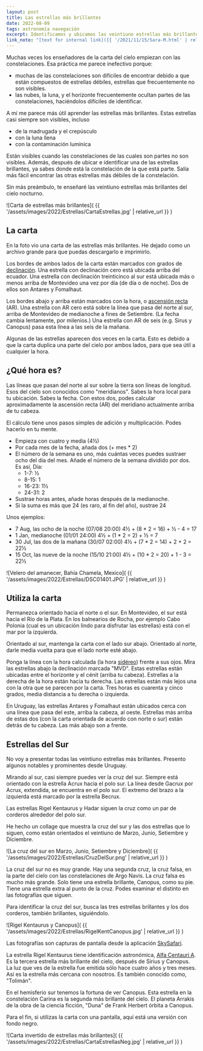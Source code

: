 ```yaml
---
layout: post
title: Las estrellas más brillantes
date: 2022-08-09
tags: astronomía navegación
excerpt: Identificamos y ubicamos las veintiuno estrellas más brillantes.
link_note: "[text for internal link]({{ '/2021/11/15/Sara-M.html' | relative_url }})"
---
```


Muchas veces los enseñadores de la carta del cielo empiezan con las
constelaciones.  Esa práctica me parece inefectivo porque:
- muchas de las constelaciones son difíciles de encontrar debido a que están
  compuestos de estrellas débiles, estrellas que frecuentemente no son
  visibles.
- las nubes, la luna, y el horizonte frecuentemente ocultan partes de las
  constelaciones, haciéndolos difíciles de identificar.

A mí me parece más útil aprender las estrellas más brillantes. Estas estrellas
casi siempre son visibles, incluso

- de la madrugada y el crepúsculo
- con la luna llena
- con la contaminación lumínica

Están visibles cuando las constelaciones de las cuales son partes no son
visibles.  Además, después de ubicar e identificar una de las estrellas
brillantes, ya sabes donde está la constelación de la que está parte. Salía más
fácil encontrar las otras estrellas más débiles de la constelación.

Sin más preámbulo, te enseñaré las veintiuno estrellas más brillantes del
cielo nocturno.

![Carta de estrellas más brillantes](
  {{ '/assets/images/2022/Estrellas/CartaEstrellas.jpg' | relative_url }}
)

## La carta

En la foto vio una carta de las estrellas más brillantes. He dejado como un
archivo grande para que puedas descargarlo e imprimirlo.

Los bordes de ambos lados de la carta están marcados con grados de
[declinación][decl].  Una estrella con declinación cero está ubicada arriba del
ecuador.  Una estrella con declinación treinticinco al sur está ubicada más o
menos arriba de Montevideo una vez por día (de día o de noche). Dos de ellos
son Antares y Fomalhaut.

Los bordes abajo y arriba están marcados con la hora, o [ascensión
recta][recta] (AR).
Una estrella con AR cero está sobre la línea que pasa del norte al sur,
arriba de Montevideo de medianoche a fines de Setiembre.
(La fecha cambia lentamente, por milenios.) Una estrella con AR de seis
(e.g. Sirus y Canopus) pasa esta línea a las seis de la mañana.

Algunas de las estrellas aparecen dos veces en la carta. Esto es debido a que
la carta duplica una parte del cielo por ambos lados, para que sea útil a
cualquier la hora.

## ¿Qué hora es?

Las líneas que pasan del norte al sur sobre la tierra son líneas de longitud.
Esos del cielo son conocidos como "meridianos".  Sabes la hora local para
tu ubicación. Sabes la fecha. Con estos dos, podes calcular aproximadamente la
ascensión recta (AR) del meridiano actualmente arriba de tu cabeza.

El cálculo tiene unos pasos simples de adición y multiplicación. Podes hacerlo
en tu mente.

- Empieza con cuatro y media (4½)
- Por cada mes de la fecha, añada dos (+ mes * 2)
- El número de la semana es uno, más cuántas veces puedes sustraer ocho del día
  del mes.  Añade el número de la semana dividido por dos.  Es así, Día:
  - 1-7: ½
  - 8-15: 1
  - 16-23: 1½
  - 24-31: 2
- Sustrae horas antes, añade horas después de la medianoche.
- Si la suma es más que 24 (es raro, al fin del año), sustrae 24

Unos ejemplos:
  - 7 Aug, las ocho de la noche (07/08 20:00) 4½ + (8 * 2 = 16) + ½ - 4 = 17
  - 1 Jan, medianoche (01/01 24:00) 4½ + (1 * 2 = 2) + ½ = 7
  - 30 Jul, las dos de la mañana (30/07 02:00) 4½ + (7 * 2 = 14) + 2 + 2 = 22½
  - 15 Oct, las nueve de la noche (15/10 21:00) 4½ + (10 * 2 = 20) + 1 - 3 = 22½

![Velero del amanecer, Bahía Chamela, Mexico](
  {{ '/assets/images/2022/Estrellas/DSC01401.JPG' | relative_url }}
)

## Utiliza la carta

Permanezca orientado hacia el norte o el sur. En Montevideo, el sur está hacia
el Río de la Plata. En los balnearios de Rocha, por ejemplo Cabo Polonia (cual
es un ubicación lindo para disfrutar las estrellas) está con el mar por la
izquierda.

Orientado al sur, mantenga la carta con el lado sur abajo. Orientado al norte,
darle media vuelta para que el lado norte esté abajo.

Ponga la línea con la hora calculada (la hora [sidéreo][sid]) frente a sus ojos.
Mira las estrellas abajo la declinación marcada "MVD". Estas estrellas
están ubicadas entre el horizonte y el cénit (arriba tu cabeza).
Estrellas a la derecha de la hora están hacia tu derecha.  Las estrellas están
más lejos una con la otra que se parecen por la carta. Tres horas es
cuarenta y cinco grados, media distancia a tu derecha o izquierda.

En Uruguay, las estrellas Antares y Fomalhaut están ubicados cerca con una
línea que pasa del este, arriba la cabeza, al oeste. Estrellas más arriba
de estas dos (con la carta orientada de acuerdo con norte o sur) están detrás
de tu cabeza. Las más abajo son a frente.

## Estrellas del Sur

No voy a presentar todas las veintiuno estrellas más brillantes. Presento
algunos notables y prominentes desde Uruguay.

Mirando al sur, casi siempre puedes ver la cruz del sur. Siempre está orientado
con la estrella Acrux hacia el polo sur. La línea desde Gacrux por Acrux,
extendida, se encuentra en el polo sur. El extremo del brazo a la izquierda
está marcado por la estrella Becrux.

Las estrellas Rigel Kentaurus y Hadar siguen la cruz como un par de corderos
alrededor del polo sur.

He hecho un collage que muestra la cruz del sur y las dos estrellas que
lo siguen, como están orientados el veintiuno de Marzo, Junio, Setiembre y
Diciembre.

![La cruz del sur en Marzo, Junio, Setiembre y Diciembre](
  {{ '/assets/images/2022/Estrellas/CruzDelSur.png' | relative_url }}
)

La cruz del sur no es muy grande. Hay una segunda cruz, la cruz falsa, en
la parte del cielo con las constelaciones de Argo Navis. La cruz falsa es
mucho más grande. Solo tiene una estrella brillante, Canopus, como su pie.
Tiene una estrella extra al punto de la cruz. Podes examinar el distinto en
las fotografías que siguen.

Para identificar la cruz del sur, busca las tres estrellas brillantes y los
dos corderos, también brillantes, siguiéndolo.

![Rigel Kentaurus y Canopus](
  {{ '/assets/images/2022/Estrellas/RigelKentCanopus.jpg' | relative_url }}
)

Las fotografías son capturas de pantalla desde la aplicación [SkySafari][sf].

La estrella Rigel Kentaurus tiene identificación astronómica, [Alfa Centauri
A][alfa].  Es la tercera estrella más brillante del cielo, después de Sirius y
Canopus. La luz que ves de la estrella fue emitida sólo hace cuatro años y tres
meses. Así es la estrella más cercana con nosotros. Es también conocido como,
"Tolimán".

En el hemisferio sur tenemos la fortuna de ver Canopus. Esta estrella en la
constelación Carina es la segunda más brillante del cielo. El planeta Arrakis
de la obra de la ciencia ficción, "Duna" de Frank Herbert órbita a Canopus.

Para el fin, si utilizas la carta con una pantalla, aquí está una versión
con fondo negro.

![Carta invertido de estrellas más brillantes](
  {{ '/assets/images/2022/Estrellas/CartaEstrellasNeg.jpg' | relative_url }}
)

[decl]: https://es.wikipedia.org/wiki/Declinaci%C3%B3n_(astronom%C3%ADa)
[recta]: https://es.wikipedia.org/wiki/Ascensi%C3%B3n_recta
[sf]: https://apps.apple.com/app/skysafari-7-pro/id1567658979
[alfa]: https://es.wikipedia.org/wiki/Alfa_Centauri
[sid]: https://es.wikipedia.org/wiki/Tiempo_sid%C3%A9reo
